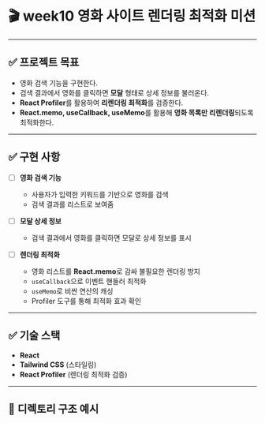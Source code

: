 # 🎬 week10 영화 사이트 렌더링 최적화 미션

---

## ✅ 프로젝트 목표

- 영화 검색 기능을 구현한다.
- 검색 결과에서 영화를 클릭하면 **모달** 형태로 상세 정보를 불러온다.
- **React Profiler**를 활용하여 **리렌더링 최적화**를 검증한다.
- **React.memo, useCallback, useMemo**를 활용해 **영화 목록만 리렌더링**되도록 최적화한다.

---

## ✅ 구현 사항

- [ ] **영화 검색 기능**

  - 사용자가 입력한 키워드를 기반으로 영화를 검색
  - 검색 결과를 리스트로 보여줌

- [ ] **모달 상세 정보**

  - 검색 결과에서 영화를 클릭하면 모달로 상세 정보를 표시

- [ ] **렌더링 최적화**
  - 영화 리스트를 **React.memo**로 감싸 불필요한 렌더링 방지
  - `useCallback`으로 이벤트 핸들러 최적화
  - `useMemo`로 비싼 연산의 캐싱
  - Profiler 도구를 통해 최적화 효과 확인

---

## ✅ 기술 스택

- **React**
- **Tailwind CSS** (스타일링)
- **React Profiler** (렌더링 최적화 검증)

---

## 📂 디렉토리 구조 예시
